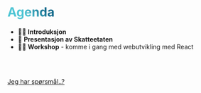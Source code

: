 ---
---
# Agenda

- 👋🏼 **Introduksjon**
- 🏦 **Presentasjon av Skatteetaten**
- 🧑‍💻 **Workshop** - komme i gang med webutvikling med React

<br>
<br>

[Jeg har spørsmål..?](https://sli.dev/guide/why)

<style>
h1 {
  background-color: #2B90B6;
  background-image: linear-gradient(45deg, #4EC5D4 10%, #146b8c 20%);
  background-size: 100%;
  -webkit-background-clip: text;
  -moz-background-clip: text;
  -webkit-text-fill-color: transparent;
  -moz-text-fill-color: transparent;
}
</style>

<!-- Notater til Agenda-->